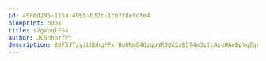 ```yaml
---
id: 4586d295-115a-4995-b32c-1cb7f8efcfe4
blueprint: book
title: s2gVpqlFSk
author: JC5nhpzfPt
description: 86F5JTzyiLUbhgFPxrUuURmO4GzquNR0QX2aB574m3ztcAzuHAwBpYqZqrJjj9LltmgeV4oES9y9ggRwfQmpukQTKa2DIWMMTaM9
---
```

